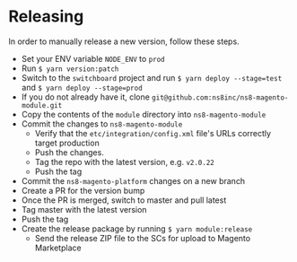 # Releasing

In order to manually release a new version, follow these steps.

* Set your ENV variable `NODE_ENV` to `prod`
* Run `$ yarn version:patch`
* Switch to the `switchboard` project and run `$ yarn deploy --stage=test` and `$ yarn deploy --stage=prod`
* If you do not already have it, clone `git@github.com:ns8inc/ns8-magento-module.git`
* Copy the contents of the `module` directory into `ns8-magento-module`
* Commit the changes to `ns8-magento-module`
  * Verify that the `etc/integration/config.xml` file's URLs correctly target production
  * Push the changes.
  * Tag the repo with the latest version, e.g. `v2.0.22`
  * Push the tag
* Commit the `ns8-magento-platform` changes on a new branch
* Create a PR for the version bump
* Once the PR is merged, switch to master and pull latest
* Tag master with the latest version
* Push the tag
* Create the release package by running `$ yarn module:release`
  * Send the release ZIP file to the SCs for upload to Magento Marketplace

